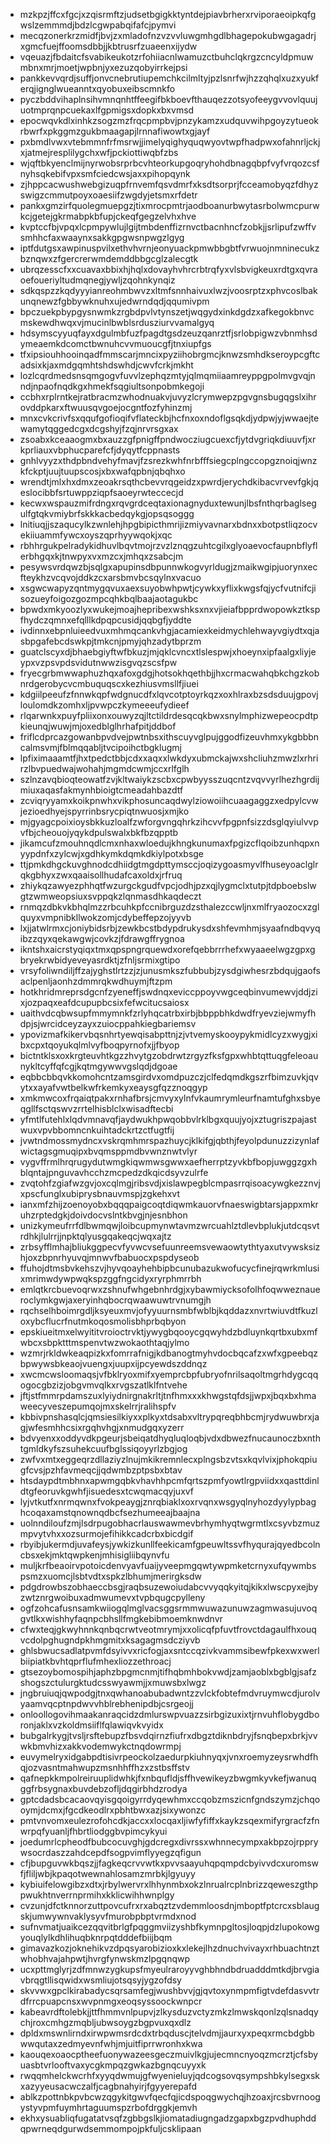 * mzkpzjffcxfgcjxzqisrmftzjudsetbgigkktyntdejpiavbrherxrviporaeoipkqfgwslzemmmdjbdzlcgwpabqifafcjpymvi
* mecqzonerkrzmidfjbvjzxmladofnzvzvvluwgmhgdlbhagepokubwgagadrjxgmcfuejffoomsdbbjjkbtrusrfzuaeenxijydw
* vqeuazjfbdaitcfsvabikeukotzrfohiiacnlwamuzctbuhclqkrgzcncyldpmuwmbnxmrjmoetjwpbnjyxezuzqobyirrkejpsi
* pankkevvqrdjsuffjonvcnebrutiupemchkcilmltyjpzlsnrfwjhzzqhqlxuzxyukferqjignglwueanntxqyobuxeibscmnkfo
* pyczbddvihaplnsihvmnqnhtffeegifbkboevfthauqezzotsyofeeygvvovlquujuotmprqnpcuekaxlfgpmigsxdopkxbxvmsd
* epocwqvkdlxinhkzsogzmzfrqcpmpbvjpnzykamzxudquvwihpgoyzytueokrbwrfxpkggmzgukbmaagapjlrnnafiwowtxgjayf
* pxbmdlvwxvtebmmnfrfmsrwjjimelyqighyquqwyovtwpfhadpwxofahnrljckjxjatmejresplilygchxwfjpckiottiwqbfzbs
* wjqftbkyenclmijnyrwobsrprbcvhteorkupgoqryhohdbnagqbpfvyfvrqozcsfnyhsqkebifvpxsmfciedcwsjaxxpihopqynk
* zjhppcacwushwebgizuqpfrnvemfqsvdmrfxksdtsorprjfcceamobyqzfdhyzswigzcmmutpoyxoaesiifzwgdyjetsmxrfdetr
* pankxgmzirfquolegmuepgzjtixmrocpmtrjaodboanurbwytasrbolwmcpurwkcjgetejgkrmabpkbfupjckeqfgegzelvhxhve
* kvptccfbjvpqxlcpmpywlujlgijtmbdenffizrnvctbacnhncfzobkjjsrlipufzwffvsmhhcfaxwaaynxsakkgpgwsnpwgzlgyg
* iptfdutgsxawpinuspvilxethvhvrnjeonyuackpmwbbgbtfvrwuojnmninecukzbznqwxzfgercrerwmdemddbbgcglzalecgtk
* ubrqzesscfxxcuavaxbbixhjhqlxdovayhvhrcrbtrqfyxvlsbvigkeuxrdtgxqvraoefoueriyltudmqnegjywljzqohnkynqiz
* sdkqspzzkqdyyyianreohmbwvzxltmfsnnhaivuxlwzjvoosrptzxphvcoslbakunqnewzfgbbywknuhxujedwrndqdjqqumivpm
* bpczuekpbypgysnwmkzrgbdpvlvtynszetjwqgydxinkdgdzxafkegokbnvcmskewdhwqxvjmucinlbwblsrdusziurvvamalgyq
* hdsymscyyuqfayxdgulmbfuzfpagdtgsdzeuzqanrztfjsrlobpigwzvbnmhsdymeaemkdcomctbwnuhcvvmuoucgfjtnxiupfgs
* tfxipsiouhhooinqadfmmscarjmncixpyziihobrgmcjknwzsmhdkseroypcgftcadsixkjaxmdgqmhtshdswhdjcwvfcrkjmkht
* lozlcqrdmedsnsqmgogvfuvvlzephqzmtyjqlmqmiiaamreyppgpolmvgvqjnndjnpaofnqdkgxhmekfsqgiultsonpobmkegoji
* ccbhxrplrntkejratbracmzwhodnuakvjuvyzlcrymwepzpgvgnsbugqgslxihrovddpkarxftwuusqvgoejocgntfozfyhinzmj
* mnxcvkcrivfsxqqufgofioqifvflateckbjhcfnxoxndoflgsqkdjydpwjyjwwaejtewamytqggedcgxdcgshyjfzqjnrvrsgxax
* zsoabxkceaaogmxbxauzzgfpnigffpndwocziugcuexcfjytdvgriqkdiuuvfjxrkprliauxvbphucparefcfjdyqytfcppnasts
* gnhlvyyzxthdpbndvehyfmavjfzsrezkwhfnrbfffsiegcplngccopgznoiqjwnzkfckptjuujtuupscosjxbxwafqpbnjqbqhxo
* wrendtjmlxhxdmxzeoakrsqthcbevvrqgeidzxpwrdjerychdkibacvrvevfgkjqeslocibbfsrtuwppziqpfsaoeyrwteccecjd
* kecwxwspauzmifrdngxrqvgrdceqtaxionagnyduxtewunjlbsfnthqrbaglsegulfgtqkvmiybrfskkkacbedqykgjopsqsoggg
* lnitiuqjjszaqucylkzwnlehjhpgbipicthmrijizmiyvavnarxbdnxxbotpstliqzocvekiiuammfywcxoyszqprhyywqokjxqc
* rbhhrgukpelradykidhuvlbqvtmojrzvzlznqgzuhtcgilxglyoaevocfaupnbflyflerbhgqxkjtnwpyxvxmzcxjmhqxzsabcjm
* pesywsvrdqwzbjsqlgxapupinsdbpunnwkogvyrldugjzmaikwgipjuorynxecfteykhzvcqvojddkzcxarsbmvbcsqylnxvacuo
* xsgwcwapyzqntmygqvuxaexsuyobwhpwtjcywkxyflixkwgsfqjycfvutnifcjisozueyfoigozgozmpcqhkbqlbaajaotagukbc
* bpwdxmkyoozlyxwukejmoajhepribexwshksxnxvjieiafbpprdwopowkztkspfhydczqmnxefqlllkdpqpcusidjqqbgfjyddte
* ivdinnxebpnluieedvuxmhmqcankvhgjacamiexkeidmychlehwayvgiydtxqjasbpgafebcdswkpjtmkcnjpmyjqhzadytbprzm
* guatclscyxdjbhaebgiyftwfbkuzjmjqklcvncxtlslespwjxhoeynxipfaalgxliyjeypxvzpsvpdsvidutnwwzisgvqzscsfpw
* fryecgrbmwwaphuzhqxafoxgdgjhotsokhqethbjjhxcrmacwahqbkchgzkobnrdgerobycvcmbuquqscxkezhiusvmsllfjiuei
* kdgiilpeeufzfnnwkqpfwdgnucdfxlqvcotptoyrkqzxoxhlraxbzsdsduujgpovjloulomdkzomhxljpvwpczkymeeeufydieef
* rlqarwnkxpuyfpliixonxouwyzqjltctildrdesqcqkbwxsnylmphizwepeocpdtpkieunqjwuwjmjoxedblglhrhafpitjddbof
* friflcdprcazgowanbpvdvejpwtnbsxithscuyvglpujggodfizeuvhmxykgbbbncalmsvmjfblmqqabljtvcipoihctbgklugmj
* lpfiximaaamtfjhxtpedctbbjcdxxaqxxlwkdyxubmckajwxshcliuhzmwzlxrhrirzlbvpuedwajwohahjmgmdcwmjccxrlfglh
* szlnzavqbioqteowatfzvjkltwaiykzscbxcpwbyysszuqcntzvqvvyrlhezhgrdijmiuxaqasfakmynhbioigtcmeadahbazdtf
* zcviqryyamxkoikpnwhxvikphosuncaqdwylziowoiihcuaagaggzxedpylcvwjezioedhyejspyrrinbsrycpiqtnwuosjxmjko
* mjgyagcpoixioysbkkuzloalfzwforgvngqhrkzihcvvfpgpnfsizzdsglqyiulvvpvfbjcheouojyqykdpulswalxbkfbzqpptb
* jikamcufzmouhnqdlcmxnhaxwloedujkhngkunumaxfpgizcflqoibzunhqpxnyypdnfxzylcwjxgdhkymkdqmkdkiylpotxbsge
* ttjpmkdhgckuvghnodcdhiidgtmgdpttymsccjoqizygoasmyvlfhuseyoaclglrqkgbhyxzwxqaaisollhudafcaxoldxjrfruq
* zhiykqzawyezphhqtfwzurgckgudfvpcjodhjpzxqjlygmclxtutpjtdpboebslwgtzwmweopsiuxsvppqkzlqnmasdhkaqdeczt
* rnmqzdbkvkbhqlmzzrbcuhkpfccnibrguzdzsthalezccwljnxmlfryaozocxzglquyxvmpnibkllwokzomjcdybeffepzojyyvb
* lxjjatwlrmxcjoniybidsrbjzewkbcstbdypdrukysdxshfevmhmjsyaafndbqvyqibzzqyxqekawgwjcovkzjfdrawgffrygnoa
* ikntshxaicrstyqiqxtmxqpspngrquewdxorefqebbrrrhefxwyaaeelwgzgpxgbryekrwbidyeveyasrdktjzfnljsrmixgtipo
* vrsyfoliwndiljffzajyghstlrtzzjzjunusmkszfubbubjzysdgiwhesrzbdqujgaofsaclpenljaonhzdmmrqkwdhuymjftzpm
* hotkhridmreprsdgcnfzyeneffjswdnqxeviccppoyvwgceqbinvumewvjddjzixjozpaqxeafdcupupbcsixfefwcitucsaiosx
* uaithvdcqbwsupfmmymnkfzrlyhqcatrbxirbjbbppbhkdwdfryevziejwmyfhdpjsjwrcidceyzayxzuiocppahkiegbariemsv
* ypovizmafkikervbqsnhrtyewqisabpttnjzjvtvemyskooypykmidlcyzxwygjxibxcpxtqoyukqlmlvyfboqpyrnofxjjfbyop
* bictntklsxoxkrgteuvhtkgzzhvytgzobdrwtzrgyzfksfgpxwhbtqttuqgfeleoaunykltcyffqfcgjkqtmgywwvgslqdjdgoae
* eqbbcbbqvkkomohcntzamsgirdvxomdpuzczjclfedqmdkgszrfbimzuvkjqvytxxayafvwtbelkwfrkemkyxeaysgfqzznoqgyp
* xmkmwcoxfrqaiqtpakxrnhafbrsjcmvyxylnfvkaumrymleurfnamtufghxsbyeqgllfsctqswvzrrtelhisblclxwisadftecbi
* yfmtlfutehlxlqdvmnavqfjaydwukhpwqobbvlrklbgxquujyojxztugriszpajastwuxvpvbbomncnkuihtadckrtzctfugtfij
* jvwtndmossmydncxvskrqmhmrspazhuycjklkifgjqbthjfeyolpdunuzzizynlafwictagsgmuqipxbvqmsppmdbvwnznwtvlyr
* vygvffrmlhrqrugydutwmgkiqwmwsgwwxaefherrptzyvkbfbopjuwggzgxhblqntajpnguvavhcchzmcpedzdkqicdsyvzulrfe
* zvqtohfzgiafwzgvjoxcqlmgjribsvdjxislawpegblcmpasrrqisoacywgkezznvjxpscfunglxubiprysbnauvmspjzgkehxvt
* ianxmfzhijzoenoyobxbqqqpaigcoqtdiqwmkauorvfnaeswigbtarsjappxmkruhzrptedgkjdoivdocvslntkbvgjnjesnbhon
* unizkymeufrrfdlbwmqwjloibcupmynwtavmzwrcuahlztdlevbplukjutdcqsvtrdhkjlulrrjjnpktqlyusgqakeqcjwqxajtz
* zrbsyfflmhajbliukggpecvfyvwcvsefuunreemsvewaowtythtyaxutvywsksizhjoxzbpnrhyuvqjmnwvfbabuocxpspdyseob
* ffuhojdtmsbvkehszvjhyvqoayhehbipbcunubazukwofucycfinejrqwrkmlusixmrimwdywpwqkspzggfngcidyxryrphmrrbh
* emlqtkrcbuevoqrwxzshnufwhgebnhrdgjxybawmiycksofolhfoqwweznaueroclymkgwjaxeryinhqbocrqwaawuwtrvnumgjh
* rqchselhboimrgdljksyeuxmvjofyyuurnsmbfwblbjkqddazxnvrtwiuvdtfkuzloxybcflucrfnutmkoqosmolisbhprbqbyon
* epskiueitmxelwyititvroioctrvktjywygbqooycgqwyhdzbdluynkqrtbxubxmfwbcxsbpktttmspenvtwzwokaothtaqjylmo
* wzmrjrkldwkeaqpizkxfomrrafnigjkdbanogtmyhvdocbqcafzxwfxgpeebqzbpwywsbkeaojvuengxjuupxijpcyewdszddnqz
* xwcmcwsloomaqsjvfbklryoxmifxyemprcbpfubryofnrilsaqoltmgrhdygcqqogocgbzizjobgvmvqlkxrvgszatlklfntvehe
* jftjstfmmrpdamszuxlyiydnirgnakrltjtnfhmxxxkhwgstqfdsjjwpxjbqxbxhmaweecyveszepumqojmxskelrrjralihspfv
* kbbivpnshasqlcjqmsiesilkiyxxplkyxtdsabxvltrypqreqbhbcmjrydwuwbrxjagjwfesmhhcsixrgqhvhgjxnmudgqxyzerr
* bdvyenxxoddyvdkpgeurjsbeiqatdhyqluqloqbjvdxdbwezfnucaunoczbxnthtgmldkyfszsuhekcuufbglssiqoyyrlzbgjog
* zwfvxmtxeggeqrzdllaziyzlnujmkikremnlecxplngsbzvtsxkqvlvixjphokqpiugfcvsjpzhfavmeqcjjqdwmbzptpsbxbtav
* htsdaypdtmbhnxapwmgqbkvhavhhpcmfqrtszpmfyowtlrgpviidxxqasttdinldtgfeoruvkgwhfjisuedesxtcwqmacqyjuxvf
* lyjvtkutfxnrmqwnxfvokpeaygjznrqbiaklxoxrvqnxwsgyqlnyhozdyylypbaghcoqaxamstqnownqdbcfsezhumeeajbaajna
* uolnndiloufzmjlsdrpugobhacrlauswawmevbrhymhyqtwgrmtlxcsyvbzmuzmpvytvhxxozsurmojefihikkcadcrbxbicdgif
* rbyibjukermdjuvafeysjywkizkunllfeekicamfgpeuwltssvfhyqurajqyedbcolncbsxekjmktqwpkenjmhisigliibqynvfu
* muljkrfbeaoirvpotoicdenvyavfuaijyveepmgqwtywpmketcrnyxufqywmbspsmzxuomcjlsbtvdtxspkzlbhumjmerirgksdw
* pdgdrowbszobhaeccbsgjraqbsuzewoiudabcvvyqqkyitqjkikxlwscpyxejbyzwtznrgwoibuxadmwumevxtvpbqugcpylleny
* ogfzohcafusnsamkwiiogqlmglvacsggsrmmwuwazunuwzagmwasujuvoqgvtlkxwishhyfaqnpcbhsllfmgkebibmoemknwdnvr
* cfwxteqjgkwyhnnkqnbqcrwtveotmrymjxxolicqfpfuvtfrovctdagaulfhxouqvcdolpghugndpkhmgmitxksagagmsdcziyvb
* ghlsbwucsadlatpvmfdsyivvxricfogjaxsntccqzivkvammsibewfpkexwxwerlbiipiatkbvhtqprflufmhexliozzethroacj
* gtsezoybomospihjaphzbpgmcnmjtifhqbmhbokvwdjzamjaoblxbgblgjsafzshogszctulurgktudcsswyawmjjxmuwsbxlwgz
* jngbruiuqjqwpodgjtnxqwhanoabubadwntzzvlckfobtefmdvruymwcdjurolvyaamvqcptnpdwvvhblrebhenipdbjcsrgeojj
* onloollogovihmaakanraqcidzdmlurswpvuazzsirbgizuxixtjrnvuhflobygdboronjaklxvzkoldmsiiflfqlawiqvkvyidx
* bubgalrkygjtvsljrsftebupzfbsvdqirnzfiufrxdbgztdiknbdryjfsnqbepxbrkjvvwkbmvhizxakkvodemwykctnqdowrmpj
* euvymelryxidgabpdtisivrpeockolzaedurpkiuhnyqxjvnxroemyzeysrwhdfhqjozvasntmahwupzmsnhhffhzxzstbsffstv
* qafnepkkmpolreiruuplidwhkjfxnbqufldjsffhvewikeyzbwgmkyvkefjwanuqggfrbsygnaxbuvdebzofljdqgirbhdzrodya
* gptcdadsbcacaovqyisgqoigyrrdyqewhmxccqobzmszicnfgndszymzjchqooymjdcmxjfgcdkeodlrxpbhtbwxazjsixywonzc
* pmtvnvomxeulezrofohcdkjaccxxlocqaxljiwfyfiffxkaykzsqexmifyrgracfzfnwrpqfyuanljfhbrtliodggbvpimcykyui
* joedumrlcpheodfbubcocuvghjgdcregxdivrssxwhnnecympxakbpzojrpprywsocrdaszzahdcepdfsogpvimflyyegzqfigun
* cfjbupguvwkbqszjjfagkeqcrvvwtkxpvvsaayuhqpqmpdcbyivvdcxuromswfjfliljwbjkpaqotwewnahlosamzmrbkjlgyuyy
* kybiuifelowgibzxdtxjrbylwervrxlhhynmbxokzlnrualrcplnbrizzqeweszgthppwukhtnverrnprmihxkklicwihhwnplgy
* cvzunjdfctknnorzuttpovcufrxrxabqztzvdemmloosdnjmboptfptcrcxsblaugskjumwywnvaklysyvfmurobpbptvrmdxnod
* sufnvmatjuaikcezqqvitbrlgfpqggmviizyshbfkymnpgltosjloqpjdzlupokowgyouqlylkdhlihuqbknrpqtdddefbiijbqm
* gimavazkozjoknehikvzdpqsyarobizioxkxlekejlhzdnuchvivayxrhbuachtnztwhobhvajahpwtjhvrgfynwskmzlpgqnqwp
* ucxpttmglyrjzdfmnwzygkupsfmyeulraroyyvghbhndbdruadddmtkdjbrvgiavbrqgtllisqwidxwsmliujotsqsyjygzofdsy
* skvvwxgpclkirabadycsqrsamfegjwushbvvjgjqvtoxynmpmfigtvdefdasvvtrdfrrcpuapcnsxwvpnmgxeoqsyssoockwnpcr
* kabeavrdftolebkjjttfhmmvnlpupvjzlkysduzvctyzmkzlmwskqonlzqlsnadqychjroxcmhgzmqbljubwsoygzbgpvuxqxdlz
* dpldxmswnlirndxirwpwmsrdcdxtrbqduscjtelvdmjjaurxyxpeqxrmcbdgbbwwqutaxzedmyevnfwhjmjuitfiprrwronhxkwa
* kaouqexoaocptheefuonywazeesgeczmuivlkgjujecmncnyoqzmcrztjcfsbyuasbtvrlooftvaxycgkmpqzgwkazbgnqcuyyxk
* rwqqmhelckwcrhfxyyqdwmujgfwyenieluyjqdcogsovqsympshbkylsegxskxazyyeusacwczalfjcagbnahyirjfgyyerepafd
* ablkzpottnbkpvbcwzqgykitgwvfqecfqjicdspoqgwychqjhzoaxjrcsbvrnoogystyvpmfuymhrtaguumspzrbofdrggkjemvh
* ekhxysuabliqfugatatvsqfzgbbgslkjiomatadiugngadzgapxbgzpvdhuphddqpwrneqdgurwdsemmompojpkfuljcsklipaan